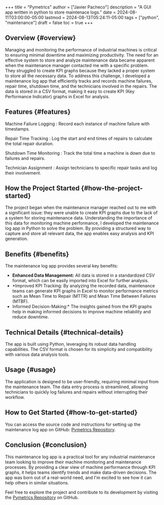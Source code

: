 +++
title = "Pymetrics"
author = ["Javier Pacheco"]
description = "A GUI app written in python to store maintenace logs."
date = 2024-08-11T03:00:00-05:00
lastmod = 2024-08-13T05:24:11-05:00
tags = ["python", "maintenance"]
draft = false
toc = true
+++

## Overview {#overview}

Managing and monitoring the performance of industrial machines is critical to ensuring minimal downtime and maximizing productivity. The need for an effective system to store and analyze maintenance data became apparent when the maintenance manager contacted me with a specific problem. They struggled to create KPI graphs because they lacked a proper system to store all the necessary data. To address this challenge, I developed a maintenance log app that efficiently tracks and records machine failures, repair time, shutdown time, and the technicians involved in the repairs. The data is stored in a CSV format, making it easy to create KPI (Key Performance Indicator) graphs in Excel for analysis.


## Features {#features}

Machine Failure Logging
: Record each instance of machine failure with timestamps.

Repair Time Tracking
: Log the start and end times of repairs to calculate the total repair duration.

Shutdown Time Monitoring
: Track the total time a machine is down due to failures and repairs.

Technician Assignment
: Assign technicians to specific repair tasks and log their involvement.


## How the Project Started {#how-the-project-started}

The project began when the maintenance manager reached out to me with a significant issue: they were unable to create KPI graphs due to the lack of a system for storing maintenance data. Understanding the importance of this data for monitoring machine performance, I developed the maintenance log app in Python to solve the problem. By providing a structured way to capture and store all relevant data, the app enables easy analysis and KPI generation.


## Benefits {#benefits}

The maintenance log app provides several key benefits:

-   **Enhanced Data Management:** All data is stored in a standardized CSV format, which can be easily imported into Excel for further analysis.
-   \*Improved KPI Tracking: By analyzing the recorded data, maintenance teams can generate KPI graphs in Excel to monitor performance metrics such as Mean Time to Repair (MTTR) and Mean Time Between Failures (MTBF).
-   Informed Decision-Making:\* The insights gained from the KPI graphs help in making informed decisions to improve machine reliability and reduce downtime.


## Technical Details {#technical-details}

The app is built using Python, leveraging its robust data handling capabilities. The CSV format is chosen for its simplicity and compatibility with various data analysis tools.


## Usage {#usage}

The application is designed to be user-friendly, requiring minimal input from the maintenance team. The data entry process is streamlined, allowing technicians to quickly log failures and repairs without interrupting their workflow.


## How to Get Started {#how-to-get-started}

You can access the source code and instructions for setting up the maintenance log app on GitHub: [Pymetrics Repository](https://github.com/jpachecoxyz/pymetrics).


## Conclusion {#conclusion}

This maintenance log app is a practical tool for any industrial maintenance team looking to improve their machine monitoring and maintenance processes. By providing a clear view of machine performance through KPI graphs, it helps teams identify trends and make data-driven decisions. The app was born out of a real-world need, and I'm excited to see how it can help others in similar situations.

Feel free to explore the project and contribute to its development by visiting the [Pymetrics Repository](https://github.com/jpachecoxyz/pymetrics) on GitHub.
